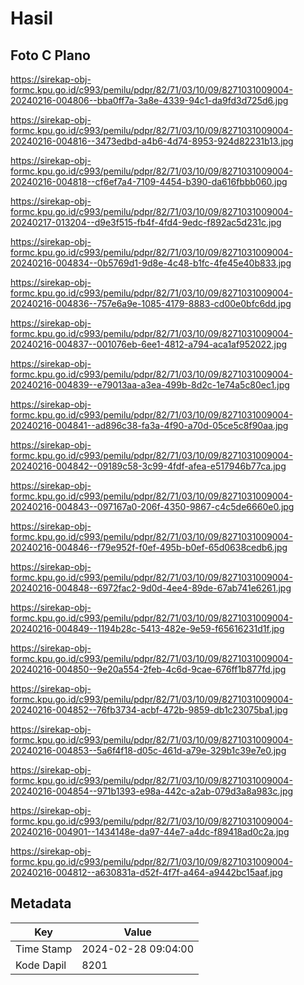 # Hasil

## Foto C Plano

https://sirekap-obj-formc.kpu.go.id/c993/pemilu/pdpr/82/71/03/10/09/8271031009004-20240216-004806--bba0ff7a-3a8e-4339-94c1-da9fd3d725d6.jpg

https://sirekap-obj-formc.kpu.go.id/c993/pemilu/pdpr/82/71/03/10/09/8271031009004-20240216-004816--3473edbd-a4b6-4d74-8953-924d82231b13.jpg

https://sirekap-obj-formc.kpu.go.id/c993/pemilu/pdpr/82/71/03/10/09/8271031009004-20240216-004818--cf6ef7a4-7109-4454-b390-da616fbbb060.jpg

https://sirekap-obj-formc.kpu.go.id/c993/pemilu/pdpr/82/71/03/10/09/8271031009004-20240217-013204--d9e3f515-fb4f-4fd4-9edc-f892ac5d231c.jpg

https://sirekap-obj-formc.kpu.go.id/c993/pemilu/pdpr/82/71/03/10/09/8271031009004-20240216-004834--0b5769d1-9d8e-4c48-b1fc-4fe45e40b833.jpg

https://sirekap-obj-formc.kpu.go.id/c993/pemilu/pdpr/82/71/03/10/09/8271031009004-20240216-004836--757e6a9e-1085-4179-8883-cd00e0bfc6dd.jpg

https://sirekap-obj-formc.kpu.go.id/c993/pemilu/pdpr/82/71/03/10/09/8271031009004-20240216-004837--001076eb-6ee1-4812-a794-aca1af952022.jpg

https://sirekap-obj-formc.kpu.go.id/c993/pemilu/pdpr/82/71/03/10/09/8271031009004-20240216-004839--e79013aa-a3ea-499b-8d2c-1e74a5c80ec1.jpg

https://sirekap-obj-formc.kpu.go.id/c993/pemilu/pdpr/82/71/03/10/09/8271031009004-20240216-004841--ad896c38-fa3a-4f90-a70d-05ce5c8f90aa.jpg

https://sirekap-obj-formc.kpu.go.id/c993/pemilu/pdpr/82/71/03/10/09/8271031009004-20240216-004842--09189c58-3c99-4fdf-afea-e517946b77ca.jpg

https://sirekap-obj-formc.kpu.go.id/c993/pemilu/pdpr/82/71/03/10/09/8271031009004-20240216-004843--097167a0-206f-4350-9867-c4c5de6660e0.jpg

https://sirekap-obj-formc.kpu.go.id/c993/pemilu/pdpr/82/71/03/10/09/8271031009004-20240216-004846--f79e952f-f0ef-495b-b0ef-65d0638cedb6.jpg

https://sirekap-obj-formc.kpu.go.id/c993/pemilu/pdpr/82/71/03/10/09/8271031009004-20240216-004848--6972fac2-9d0d-4ee4-89de-67ab741e6261.jpg

https://sirekap-obj-formc.kpu.go.id/c993/pemilu/pdpr/82/71/03/10/09/8271031009004-20240216-004849--1194b28c-5413-482e-9e59-f65616231d1f.jpg

https://sirekap-obj-formc.kpu.go.id/c993/pemilu/pdpr/82/71/03/10/09/8271031009004-20240216-004850--9e20a554-2feb-4c6d-9cae-676ff1b877fd.jpg

https://sirekap-obj-formc.kpu.go.id/c993/pemilu/pdpr/82/71/03/10/09/8271031009004-20240216-004852--76fb3734-acbf-472b-9859-db1c23075ba1.jpg

https://sirekap-obj-formc.kpu.go.id/c993/pemilu/pdpr/82/71/03/10/09/8271031009004-20240216-004853--5a6f4f18-d05c-461d-a79e-329b1c39e7e0.jpg

https://sirekap-obj-formc.kpu.go.id/c993/pemilu/pdpr/82/71/03/10/09/8271031009004-20240216-004854--971b1393-e98a-442c-a2ab-079d3a8a983c.jpg

https://sirekap-obj-formc.kpu.go.id/c993/pemilu/pdpr/82/71/03/10/09/8271031009004-20240216-004901--1434148e-da97-44e7-a4dc-f89418ad0c2a.jpg

https://sirekap-obj-formc.kpu.go.id/c993/pemilu/pdpr/82/71/03/10/09/8271031009004-20240216-004812--a630831a-d52f-4f7f-a464-a9442bc15aaf.jpg


## Metadata

| Key        | Value               |
| ---------- | ------------------- |
| Time Stamp | 2024-02-28 09:04:00 |
| Kode Dapil | 8201                |



